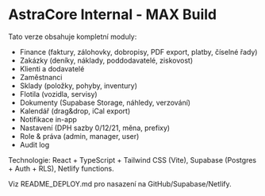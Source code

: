 # AstraCore Internal - MAX Build

Tato verze obsahuje kompletní moduly:
- Finance (faktury, zálohovky, dobropisy, PDF export, platby, číselné řady)
- Zakázky (deníky, náklady, poddodavatelé, ziskovost)
- Klienti a dodavatelé
- Zaměstnanci
- Sklady (položky, pohyby, inventury)
- Flotila (vozidla, servisy)
- Dokumenty (Supabase Storage, náhledy, verzování)
- Kalendář (drag&drop, iCal export)
- Notifikace in-app
- Nastavení (DPH sazby 0/12/21, měna, prefixy)
- Role & práva (admin, manager, user)
- Audit log

Technologie: React + TypeScript + Tailwind CSS (Vite), Supabase (Postgres + Auth + RLS), Netlify functions.

Viz README_DEPLOY.md pro nasazení na GitHub/Supabase/Netlify.
